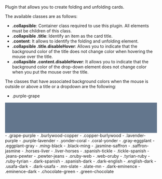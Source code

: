 Plugin that allows you to create folding and unfolding cards.

The available classes are as follows:
- **.collapsible**: Container class required to use this plugin. All elements must be children of this class.
- **.collapsible .title**: Identify an item as the card title.
- **.content**: It allows to identify the folding and unfolding element.
- **.collapsible .title.disableHover**: Allows you to indicate that the background color of the title does not change color when hovering the mouse over the title.
- **.collapsible .content.disableHover**: It allows you to indicate that the background color of the drop-down element does not change color when you put the mouse over the title.

The classes that have associated background colors when the mouse is outside or above a title or a dropdown are the following:
- .purple-grape
<div style="background-color: #63768d; height: 100px;"></div>
- .grape-purple
- .burlywood-copper
- .copper-burlywood
- .lavender-purple
- .purple-lavender
- .yonder-coral
- .coral-yonder
- .gray-eggplant
- .eggplant-gray
- .ming-black
- .black-ming
- .jasmine-saffron
- .saffron-jasmine
- .horses-liver
- .liver-horses
- .spanish-tickle
- .tickle-spanish
- .jeans-pewter
- .pewter-jeans
- .oruby-web
- .web-oruby
- .tyrian-ruby
- .ruby-tyrian
- .dark-spanish
- .spanish-dark
- .dark-english
- .english-dark
- .usafa-dark
- .dark-usafa
- .mn-slate
- .slate-mn
- .dark-eminence
- .eminence-dark
- .chocolate-green
- .green-chocolate